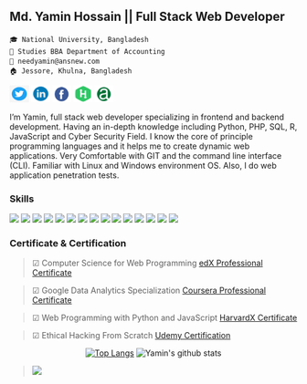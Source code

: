 ## Md. Yamin Hossain || Full Stack Web Developer

`🎓 National University, Bangladesh`<br/>
`🏫 Studies BBA Department of Accounting`<br/>
`📧 needyamin@ansnew.com`<br/>
`🏠 Jessore, Khulna, Bangladesh`<br/>


<a href="https://www.twitter.com/needyamin" target="_blank">
    <img src="img/twitter.png" width="34" height="30" alt="Twitter"/></a> 

<a href="https://linkedin.com/in/needyamin" target="_blank">
    <img src="img/in.png" width="33" height="30" alt="Linkedin"/></a> 

<a href="https://facebook.com/needyaminofficial" target="_blank">
	<img src="img/facebook.png" width="33" height="30" alt="Facebook"/></a> 
	

<a href="https://www.hackerrank.com/needyamin" target="_blank">
	<img src="img/hackerrank.png" width="33" height="30" alt="hackerrank"/></a> 	


<a href="https://www.ansnew.com/" target="_blank">
	<img src="img/ansnew.png" width="33" height="30" alt="ANSNEW"/></a> 	
	
	
I’m Yamin, full stack web developer specializing in frontend and backend development. Having an in-depth knowledge including Python, PHP, SQL, R, JavaScript and Cyber Security Field. I know the core of principle programming languages and it helps me to create dynamic web applications. Very Comfortable with GIT and the command line interface (CLI). Familiar with Linux and Windows environment OS. Also, I do web application penetration tests.

### Skills

<p>
  <img src="https://img.shields.io/badge/Python 3.9-★★★★★-306998" />
  <img src="https://img.shields.io/badge/PHP 8.0-★★★★★-ff7821" />
  <img src="https://img.shields.io/badge/JavaScript-★★★★★-important" />
  <img src="https://img.shields.io/badge/SQL-★★★★★-F29111" />
  <img src="https://img.shields.io/badge/R-★★★★★-R29111" />
  <img src="https://img.shields.io/badge/SQLite 3.37-★★★★★-S29111" />
  <img src="https://img.shields.io/badge/jQuery 3.6-★★★★★-00758F" />   
  <img src="https://img.shields.io/badge/BootStrap v5.0-★★★★★-563d7c" />
  <img src="https://img.shields.io/badge/Flask 2.0-★★★★★-important" />
  <img src="https://img.shields.io/badge/Django 3.2-★★★★★-092e20" />
  <img src="https://img.shields.io/badge/HTML5-★★★★★-ff7851" /> 
  <img src="https://img.shields.io/badge/CSS3-★★★★★-44b2fb" /> 
  <img src="https://img.shields.io/badge/SCSS-★★★★★-CD6799" />
  <img src="https://img.shields.io/badge/Git 2.31-★★★★★-F1502F" />
  <img src="https://img.shields.io/badge/Github-★★★★★-6e5494" />
    
</p>

### Certificate & Certification 
>☑ Computer Science for Web Programming <a href="https://credentials.edx.org/credentials/e2b22effee6c4798a9720b82d8083a36/" target="_blank"> edX Professional Certificate</a>

>☑ Google Data Analytics Specialization <a href="https://www.coursera.org/account/accomplishments/specialization/certificate/LE3U3PBB8U2L" target="_blank"> Coursera Professional Certificate</a>

>☑ Web Programming with Python and JavaScript <a href="https://cs50.harvard.edu/certificates/5297b1cd-74c6-4796-906b-f2d594fb4c74" target="_blank"> HarvardX Certificate</a>


>☑ Ethical Hacking From Scratch <a href="https://www.udemy.com/certificate/UC-7413dcc1-3727-4103-84ed-5c56e2df932b/" target="_blank"> Udemy Certification</a>


<div align="center">
	
[![Top Langs](https://github-readme-stats.vercel.app/api/top-langs/?username=needyamin&layout=compact)](https://github.com/anuraghazra/github-readme-stats)
![Yamin's github stats](https://github-readme-stats.vercel.app/api/?username=needyamin&show_icons=true&title_color=1F75C8&icon_color=2AA410&text_color=043667&bg_color=ffffff&max_width=50%)
	
</div>


> ![](https://komarev.com/ghpvc/?username=needyamin&color=brightgreen&style=flat-square)
